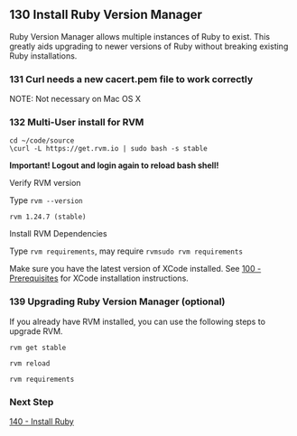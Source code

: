 ## 130 Install Ruby Version Manager

Ruby Version Manager allows multiple instances of Ruby to exist.  This greatly aids upgrading to newer versions of Ruby without breaking existing Ruby installations.


### 131 Curl needs a new cacert.pem file to work correctly

NOTE: Not necessary on Mac OS X


### 132 Multi-User install for RVM

```
cd ~/code/source
\curl -L https://get.rvm.io | sudo bash -s stable
```

**Important! Logout and login again to reload bash shell!**

Verify RVM version

Type `rvm --version`

```console
rvm 1.24.7 (stable)
```

Install RVM Dependencies

Type `rvm requirements`, may require `rvmsudo rvm requirements`

Make sure you have the latest version of XCode installed. See [100 - Prerequisites](https://github.com/remomueller/documentation/tree/master/macosx/100-prerequisites.md) for XCode installation instructions.


### 139 Upgrading Ruby Version Manager (optional)

If you already have RVM installed, you can use the following steps to upgrade RVM.

```
rvm get stable

rvm reload

rvm requirements
```

### Next Step

[140 - Install Ruby](https://github.com/remomueller/documentation/tree/master/macosx/140-install-ruby.md)

